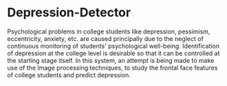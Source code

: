 # Depression-Detector
Psychological problems in college students like depression, pessimism, eccentricity, anxiety, etc. are caused principally due to the neglect of continuous monitoring of students' psychological well-being. Identification of depression at the college level is desirable so that it can be controlled at the starting stage itself. In this system, an attempt is being made to make use of the Image processing techniques, to study the frontal face features of college students and predict depression.
